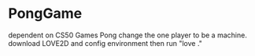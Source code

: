 # PongGame
dependent on CS50 Games Pong change the one player to be a machine.
download LOVE2D and config environment then run "love ."
